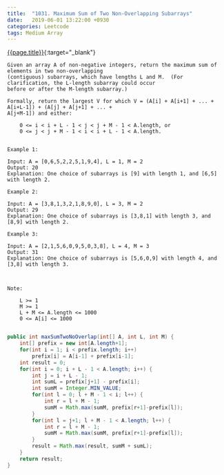 ```yaml
---
title:  "1031. Maximum Sum of Two Non-Overlapping Subarrays"
date:   2019-06-01 13:22:00 +0930
categories: Leetcode
tags: Medium Array
---
```


[{{page.title}}](https://leetcode.com/problems/stone-game/){:target="_blank"}

    Given an array A of non-negative integers, return the maximum sum of elements in two non-overlapping
    (contiguous) subarrays, which have lengths L and M.  (For clarification, the L-length subarray could occur
    before or after the M-length subarray.)

    Formally, return the largest V for which V = (A[i] + A[i+1] + ... + A[i+L-1]) + (A[j] + A[j+1] + ... +
    A[j+M-1]) and either:

        0 <= i < i + L - 1 < j < j + M - 1 < A.length, or
        0 <= j < j + M - 1 < i < i + L - 1 < A.length.


    Example 1:

    Input: A = [0,6,5,2,2,5,1,9,4], L = 1, M = 2
    Output: 20
    Explanation: One choice of subarrays is [9] with length 1, and [6,5] with length 2.

    Example 2:

    Input: A = [3,8,1,3,2,1,8,9,0], L = 3, M = 2
    Output: 29
    Explanation: One choice of subarrays is [3,8,1] with length 3, and [8,9] with length 2.

    Example 3:

    Input: A = [2,1,5,6,0,9,5,0,3,8], L = 4, M = 3
    Output: 31
    Explanation: One choice of subarrays is [5,6,0,9] with length 4, and [3,8] with length 3.



    Note:

        L >= 1
        M >= 1
        L + M <= A.length <= 1000
        0 <= A[i] <= 1000



```java

public int maxSumTwoNoOverlap(int[] A, int L, int M) {
    int[] prefix = new int[A.length+1];
    for(int i = 1; i < prefix.length; i++)
        prefix[i] = A[i-1] + prefix[i-1];
    int result = 0;
    for(int i = 0; i + L - 1 < A.length; i++) {
        int j = i + L - 1;
        int sumL = prefix[j+1] - prefix[i];
        int sumM = Integer.MIN_VALUE;
        for(int l = 0; l + M - 1 < i; l++) {
            int r = l + M - 1;
            sumM = Math.max(sumM, prefix[r+1]-prefix[l]);
        }
        for(int l = j+1; l + M - 1 < A.length; l++) {
            int r = l + M - 1;
            sumM = Math.max(sumM, prefix[r+1]-prefix[l]);
        }
        result = Math.max(result, sumM + sumL);
    }
    return result;
}
```
